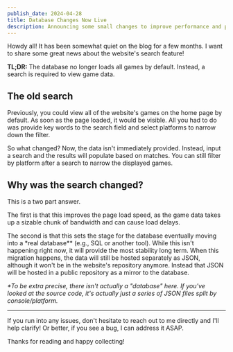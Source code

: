 ```yaml
---
publish_date: 2024-04-28
title: Database Changes Now Live
description: Announcing some small changes to improve performance and prepare for longevity
---
```

Howdy all! It has been somewhat quiet on the blog for a few months. I want to share some great news about the website's search feature!

**TL;DR:** The database no longer loads all games by default. Instead, a search is required to view game data.

## The old search

Previously, you could view all of the website's games on the home page by default. As soon as the page loaded, it would be visible. All you had to do was provide key words to the search field and select platforms to narrow down the filter.

So what changed? Now, the data isn't immediately provided. Instead, input a search and the results will populate based on matches. You can still filter by platform after a search to narrow the displayed games.

## Why was the search changed?

This is a two part answer.

The first is that this improves the page load speed, as the game data takes up a sizable chunk of bandwidth and can cause load delays.

The second is that this sets the stage for the database eventually moving into a \*real database\** (e.g., SQL or another tool). While this isn't happening right now, it will provide the most stability long term. When this migration happens, the data will still be hosted separately as JSON, although it won't be in the website's repository anymore. Instead that JSON will be hosted in a public repository as a mirror to the database.

*\*To be extra precise, there isn't actually a "database" here. If you've looked at the source code, it's actually just a series of JSON files split by console/platform.*

- - -

If you run into any issues, don't hesitate to reach out to me directly and I'll help clarify! Or better, if you see a bug, I can address it ASAP.

Thanks for reading and happy collecting!